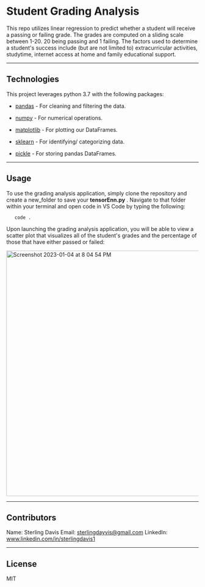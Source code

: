 # Student Grading Analysis 

This repo utilizes linear regression to predict whether a student will receive a passing or failing grade. The grades are computed on a sliding scale between 1-20. 20 being passing and 1 failing. The factors used to determine a student's success include (but are not limited to) extracurricular activities, studytime, internet access at home and family educational support. 

---

## Technologies

This project leverages python 3.7 with the following packages:

* [pandas](https://github.com/pandas-dev/pandas) - For cleaning and filtering the data.

* [numpy](https://github.com/numpy/numpy) - For numerical operations.  

* [matplotlib](https://github.com/matplotlib/matplotlib) - For plotting our DataFrames.

* [sklearn](https://github.com/KeithGalli/sklearn) - For identifying/ categorizing data. 

* [pickle](https://github.com/FriendsOfPHP/pickle) - For storing pandas DataFrames.


---

## Usage

To use the grading analysis application, simply clone the repository and create a new_folder to save your **tensorEnn.py** . Navigate to that folder within your terminal and open code in VS Code by typing the following:

```new_folder
   code . 
```

Upon launching the grading analysis application, you will be able to view a scatter plot that visualizes all of the student's grades and the percentage of those that have either passed or failed:


<img width="641" alt="Screenshot 2023-01-04 at 8 04 54 PM" src="https://user-images.githubusercontent.com/105071493/210922744-bfc2fc8a-3323-4807-a94e-c284e1bb28b1.png">

---

## Contributors

Name: Sterling Davis 
Email: sterlingdayvis@gmail.com
LinkedIn: www.linkedin.com/in/sterlingdavis1

---

## License

MIT











